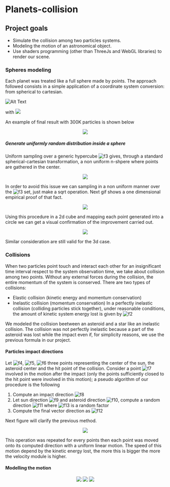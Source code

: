 # Planets-collision

## Project goals

* Simulate the collision among two particles systems.
* Modeling the motion of an astronomical object.
* Use shaders programming (other than ThreeJs and WebGL libraries) to render our scene.

### Spheres modeling

Each planet was treated like a full sphere made by points. The approach followed consists in a simple application of a coordinate system conversion: from spherical to cartesian.

![Alt Text](https://github.com/tom1092/Planets-collision/blob/master/readmeImages/img1764.png)


with <img src="https://latex.codecogs.com/svg.latex?\Large&space;\theta\in[-\pi,\pi],\phi\in[-\pi/2,\pi/2],r\in[0,R]" />

An example of final result with 300K particles is shown below

<p align="center"> 
  <img src="https://github.com/tom1092/Planets-collision/blob/master/readmeImages/Sun.png">
</p>

##### Generate uniformly random distribution inside a sphere

Uniform sampling over a generic hypercube ![f3] gives, through a standard spherical-cartesian transformation, a non uniform n-shpere where points are gathered in the center.

<p align="center"> 
  <img src="https://github.com/tom1092/Planets-collision/blob/master/readmeImages/circleNonUniform.png">
</p>

In order to avoid this issue we can sampling in a non uniform manner over the ![f3] set, just make a sqrt operation. Next gif shows a one dimensional empirical proof of that fact.

<p align="center"> 
  <img src="https://github.com/tom1092/Planets-collision/blob/master/readmeImages/sampling.gif">
</p>

Using this procedure in a 2d cube and mapping each point generated into a circle we can get a visual confirmation of the improvement carried out.

<p align="center"> 
  <img src="https://github.com/tom1092/Planets-collision/blob/master/readmeImages/circleUniform.png">
</p>

Similar consideration are still valid for the 3d case.

### Collisions

When two particles point touch and interact each other for an insignificant time interval respect to the system observation time, we take about collision among two points. Without any external forces during the collision, the entire momentum of the system is conserved.
There are two types of collisions:
* Elastic collision (kinetic energy and momentum conservation)
* Inelastic collision (momentum conservation)
In a perfectly inelastic collision (colliding particles stick together), under reasonable conditions, the amount of kinetic system energy lost is given by  ![f2]

We modeled the collision beetween an asteroid and a star like an inelastic collision. The collision was not perfectly inelastic because a part of the asteroid was lost while the impact even if, for simplicity reasons, we use the previous formula in our project.

#### Particles impact directions

Let ![f4], ![f5], ![f6] three points representing the center of the sun, the asteroid center and the hit point of the collision.
Consider a point ![f7] involved in the motion after the impact (only the points sufficiently closed to the hit point were involved in this motion); a pseudo algorithm of our procedure is the following

1. Compute an impact direction ![f8]
2. Let sun direction ![f9] and asteroid direction ![f10], compute a random direction ![f11] where ![f13] is a random factor
3. Compute the final vector direction as ![f12]

Next figure will clarify the previous method.

<p align="center"> 
  <img src="https://github.com/tom1092/Planets-collision/blob/master/readmeImages/CollisionDirection_mod.gif">
</p>

This operation was repeated for every points then each point was moved onto its computed direction with a uniform linear motion. The speed of this motion depend by the kinetic energy lost, the more this is bigger the more the velocity module is higher.

#### Modelling the motion
<p align="center"> 
  <img src="https://github.com/tom1092/Planets-collision/blob/master/readmeImages/CollisionDirection_mod.gif">
  <img src="https://github.com/tom1092/Planets-collision/blob/master/readmeImages/CollisionDirection_mod.gif">
  <img src="https://github.com/tom1092/Planets-collision/blob/master/readmeImages/CollisionDirection_mod.gif">
</p>

[f1]: http://chart.apis.google.com/chart?cht=tx&chl=\theta\in[-\pi,\pi],\phi\in[-\pi/2,\pi/2],r\in[0,R]
[f3]: http://chart.apis.google.com/chart?cht=tx&chl=[0,1]^n 
[f2]: http://chart.apis.google.com/chart?cht=tx&chl=-\Delta{E_k}=\frac{1}{2}\frac{m1\cdot{m2}}{m1+m2}(v_1-v_2)^2 

[f4]: http://chart.apis.google.com/chart?cht=tx&chl=\widetilde{s}
[f5]: http://chart.apis.google.com/chart?cht=tx&chl=\widetilde{c}
[f6]: http://chart.apis.google.com/chart?cht=tx&chl=\widetilde{h}
[f7]: http://chart.apis.google.com/chart?cht=tx&chl=\widetilde{p}
[f8]: http://chart.apis.google.com/chart?cht=tx&chl=\vec{v}=\widetilde{p}-\widetilde{h}
[f9]: http://chart.apis.google.com/chart?cht=tx&chl=\vec{x}=\widetilde{s}-\widetilde{p}
[f10]: http://chart.apis.google.com/chart?cht=tx&chl=\vec{y}=\widetilde{c}-\widetilde{p}
[f11]: http://chart.apis.google.com/chart?cht=tx&chl=\vec{u}=\lambda(\vec{x}\wedge\vec{y})
[f12]: http://chart.apis.google.com/chart?cht=tx&chl=\vec{w}=\vec{v}\verb|+|\vec{u}
[f13]: http://chart.apis.google.com/chart?cht=tx&chl=\lambda
